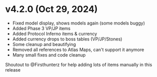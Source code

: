 # v4.2.0 (Oct 29, 2024)
- Fixed model display, shows models again (some models buggy)
- Added Phase 3 VP/JP items
- Added Protocol Inferno items & currency
- Added currency drops to boss tables (VP/JP/Stones)
- Some cleanup and beautifying
- Removed all references to Atlas Maps, can't support it anymore
- Many small fixes and code cleanup

Shoutout to @Firsthunterz for help adding lots of items manually in this release

